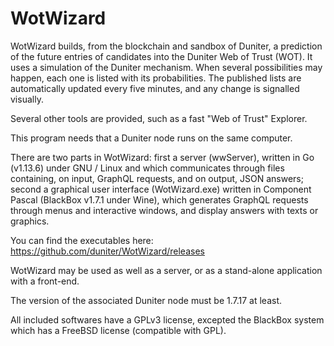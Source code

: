 # WotWizard

WotWizard builds, from the blockchain and sandbox of Duniter, a prediction of the future entries of candidates into the Duniter Web of Trust (WOT). It uses a simulation of the Duniter mechanism. When several possibilities may happen, each one is listed with its probabilities. The published lists are automatically updated every five minutes, and any change is signalled visually.

Several other tools are provided, such as a fast "Web of Trust" Explorer.

This program needs that a Duniter node runs on the same computer.

There are two parts in WotWizard: first a server (wwServer), written in Go (v1.13.6) under GNU / Linux and which communicates through files containing, on input, GraphQL requests, and on output, JSON answers; second a graphical user interface (WotWizard.exe) written in Component Pascal (BlackBox v1.7.1 under Wine), which generates GraphQL requests through menus and interactive windows, and display answers with texts or graphics.

You can find the executables here:
	https://github.com/duniter/WotWizard/releases

WotWizard may be used as well as a server, or as a stand-alone application with a front-end.

The version of the associated Duniter node must be 1.7.17 at least.

All included softwares have a GPLv3 license, excepted the BlackBox system which has a FreeBSD license (compatible with GPL).
